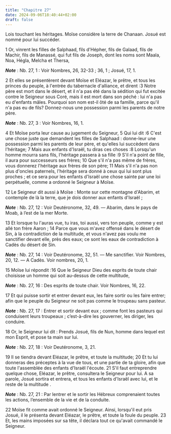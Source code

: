 ```yaml
---
title: "Chapitre 27"
date: 2024-09-06T18:40:44+02:00
draft: false
---
```



Lois touchant les héritages.
Moïse considère la terre de Chanaan.
Josué est nommé pour lui succéder.


1 Or, vinrent les filles de Salphaad, fils d'Hépher, fils de Galaad, fils de Machir, fils de Manassé, qui fut fils de Joseph, dont les noms sont Maala, Noa, Hégla, Melcha et Thersa,

***Note*** :  Nb. 27, 1 : Voir Nombres, 26, 32-33 ; 36, 1 ; Josué, 17, 1.

2 Et elles se présentèrent devant Moïse et Eléazar, le prêtre, et tous les princes du peuple, à l'entrée du tabernacle d'alliance, et dirent :3 Notre père est mort dans le désert, et il n'a pas été dans la sédition qui fut excitée contre le Seigneur sous Coré, mais il est mort dans son péché : lui n'a pas eu d'enfants mâles. Pourquoi son nom est-il ôté de sa famille, parce qu'il n'a pas eu de fils? Donnez-nous une possession parmi les parents de notre père.

***Note*** :  Nb. 27, 3 : Voir Nombres, 16, 1.

4 Et Moïse porta leur cause au jugement du Seigneur, 5 Qui lui dit :6 C'est une chose juste que demandent les filles de Salphaad : donne-leur une possession parmi les parents de leur père, et qu'elles lui succèdent dans l'héritage; 7 Mais aux enfants d'Israël, tu diras ces choses :8 Lorsqu'un homme mourra sans fils, l'héritage passera à sa fille :9 S'il n'a point de fille, il aura pour successeurs ses frères; 10 Que s'il n'a pas même de frères, vous donnerez l'héritage aux frères de son père; 11 Mais s'il n'a pas non plus d'oncles paternels, l'héritage sera donné à ceux qui lui sont plus proches ; et ce sera pour les enfants d'Israël une chose sainte par une loi perpétuelle, comme a ordonné le Seigneur à Moïse.


12 Le Seigneur dit aussi à Moïse : Monte sur cette montagne d'Abarim, et contemple de là la terre, que je dois donner aux enfants d'Israël ;

***Note*** :  Nb. 27, 12 : Voir Deutéronome, 32, 49. ― Abarim, dans le pays de Moab, à l’est de la mer Morte.

13 Et lorsque tu l'auras vue, tu iras, toi aussi, vers ton peuple, comme y est allé ton frère Aaron ; 14 Parce que vous m'avez offensé dans le désert de Sin, à la contradiction de la multitude, et vous n'avez pas voulu me sanctifier devant elle, près des eaux; ce sont les eaux de contradiction à Cadès du désert de Sin.

***Note*** :  Nb. 27, 14 : Voir Deutéronome, 32, 51. ― Me sanctifier. Voir Nombres, 20, 12. ― A Cadès. Voir nombres, 20, 1.


15 Moïse lui répondit :16 Que le Seigneur Dieu des esprits de toute chair choisisse un homme qui soit au-dessus de cette multitude,

***Note*** :  Nb. 27, 16 : Des esprits de toute chair. Voir Nombres, 16, 22.

17 Et qui puisse sortir et entrer devant eux, les faire sortir ou les faire entrer; afin que le peuple du Seigneur ne soit pas comme le troupeau sans pasteur.

***Note*** :  Nb. 27, 17 : Entrer et sortir devant eux ; comme font les pasteurs qui conduisent leurs troupeaux ; c’est-à-dire les gouverner, les diriger, les conduire.

18 Or, le Seigneur lui dit : Prends Josué, fils de Nun, homme dans lequel est mon Esprit, et pose ta main sur lui.

***Note*** :  Nb. 27, 18 : Voir Deutéronome, 3, 21.

19 Il se tiendra devant Eléazar, le prêtre, et toute la multitude; 20 Et tu lui donneras des préceptes à la vue de tous, et une partie de ta gloire, afin que toute l'assemblée des enfants d'Israël l'écoute. 21 S'il faut entreprendre quelque chose, Eléazar, le prêtre, consultera le Seigneur pour lui. A sa parole, Josué sortira et entrera, et tous les enfants d'Israël avec lui, et le reste de la multitude .

***Note*** :  Nb. 27, 21 : Par lentrer et le sortir les Hébreux comprenaient toutes les actions, l’ensemble de la vie et de la conduite.


22 Moïse fit comme avait ordonné le Seigneur. Ainsi, lorsqu'il eut pris Josué, il le présenta devant Eléazar, le prêtre, et toute la foule du peuple. 23 Et, les mains imposées sur sa tête, il déclara tout ce qu'avait commandé le Seigneur.

